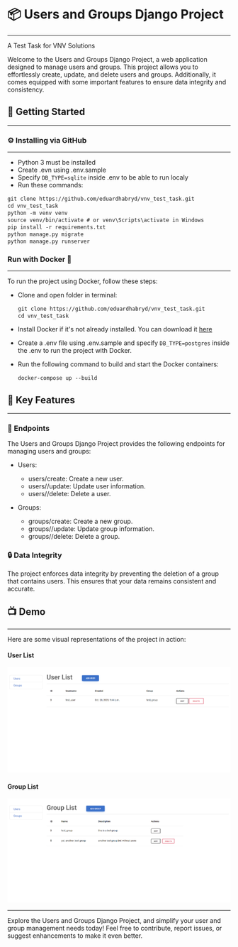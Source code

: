 # 📦 Users and Groups Django Project
___

A Test Task for VNV Solutions

Welcome to the Users and Groups Django Project, a web application designed to manage users and groups. This project allows you to effortlessly create, update, and delete users and groups. Additionally, it comes equipped with some important features to ensure data integrity and consistency.

## 🚀 Getting Started 
___

### ⚙️ Installing via GitHub
___

- Python 3 must be installed
- Create .evn using .env.sample
- Specify `DB_TYPE=sqlite` inside .env to be able to run localy
- Run these commands:

```shell
git clone https://github.com/eduardhabryd/vnv_test_task.git
cd vnv_test_task
python -m venv venv
source venv/bin/activate # or venv\Scripts\activate in Windows
pip install -r requirements.txt
python manage.py migrate
python manage.py runserver
```
### Run with Docker 🐳
___

To run the project using Docker, follow these steps:

- Clone and open folder in terminal:
  ```shell
  git clone https://github.com/eduardhabryd/vnv_test_task.git
  cd vnv_test_task
  ```
- Install Docker if it's not already installed. You can download it [here](https://www.docker.com/products/docker-desktop)
- Create a .env file using .env.sample and specify `DB_TYPE=postgres` inside the .env to run the project with Docker.
- Run the following command to build and start the Docker containers:

  ```shell
  docker-compose up --build
  ```

## 🌟 Key Features
___

### 📡 Endpoints
The Users and Groups Django Project provides the following endpoints for managing users and groups:

- Users:
  - users/create: Create a new user.
  - users/<pk>/update: Update user information.
  - users/<pk>/delete: Delete a user.

- Groups:
  - groups/create: Create a new group.
  - groups/<pk>/update: Update group information.
  - groups/<pk>/delete: Delete a group.

### 🔒 Data Integrity

The project enforces data integrity by preventing the deletion of a group that contains users. This ensures that your data remains consistent and accurate.

## 📺 Demo
___
Here are some visual representations of the project in action:
#### User List
![user-list](demo/users.png)
#### Group List
![group-list](demo/groups.png)
___
Explore the Users and Groups Django Project, and simplify your user and group management needs today! Feel free to contribute, report issues, or suggest enhancements to make it even better.




